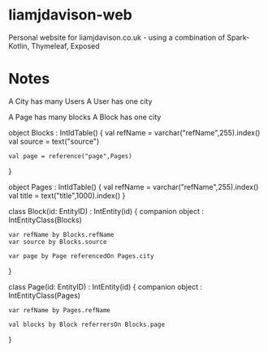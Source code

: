 # liamjdavison-web
Personal website for liamjdavison.co.uk - using a combination of Spark-Kotlin, Thymeleaf, Exposed



# Notes
A City has many Users
A User has one city

A Page has many blocks
A Block has one city



  object Blocks : IntIdTable() {
    val refName = varchar("refName",255).index()
    val source = text("source")

    val page = reference("page",Pages)
  }

  object Pages : IntIdTable() {
    val refName = varchar("refName",255).index()
    val title = text("title",1000).index()
  }

  class Block(id: EntityID<Int>) : IntEntity(id) {
    companion object : IntEntityClass<Block>(Blocks)

    var refName by Blocks.refName
    var source by Blocks.source

    var page by Page referencedOn Pages.city
  }

  class Page(id: EntityID<Int>) : IntEntity(id) {
    companion object : IntEntityClass<Page>(Pages)

    var refName by Pages.refName

    val blocks by Block referrersOn Blocks.page
  }
